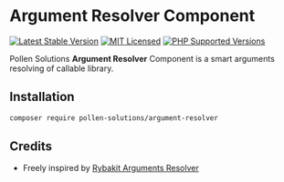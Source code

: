 # Argument Resolver Component

[![Latest Stable Version](https://img.shields.io/packagist/v/pollen-solutions/argument-resolver.svg?style=for-the-badge)](https://packagist.org/packages/pollen-solutions/argument-resolver)
[![MIT Licensed](https://img.shields.io/badge/license-MIT-green?style=for-the-badge)](LICENSE.md)
[![PHP Supported Versions](https://img.shields.io/badge/PHP->=7.4-8892BF?style=for-the-badge&logo=php)](https://www.php.net/supported-versions.php)

Pollen Solutions **Argument Resolver** Component is a smart arguments resolving of callable library.

## Installation

```bash
composer require pollen-solutions/argument-resolver
```

## Credits

- Freely inspired by [Rybakit Arguments Resolver](https://github.com/rybakit/arguments-resolver)